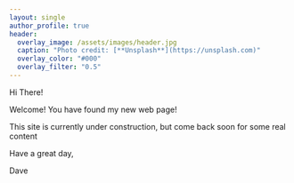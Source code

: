 ```yaml
---
layout: single
author_profile: true
header:
  overlay_image: /assets/images/header.jpg
  caption: "Photo credit: [**Unsplash**](https://unsplash.com)"
  overlay_color: "#000"
  overlay_filter: "0.5"
---
```

Hi There!

Welcome! You have found my new web page!

This site is currently under construction, but come back soon for some real content

Have a great day,

Dave
